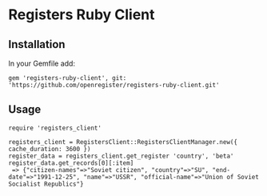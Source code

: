# Registers Ruby Client
## Installation
In your Gemfile add:
```
gem 'registers-ruby-client', git: 'https://github.com/openregister/registers-ruby-client.git'
```
## Usage
```
require 'registers_client'

registers_client = RegistersClient::RegistersClientManager.new({ cache_duration: 3600 })
register_data = registers_client.get_register 'country', 'beta'
register_data.get_records[0][:item]
 => {"citizen-names"=>"Soviet citizen", "country"=>"SU", "end-date"=>"1991-12-25", "name"=>"USSR", "official-name"=>"Union of Soviet Socialist Republics"} 
 ```


